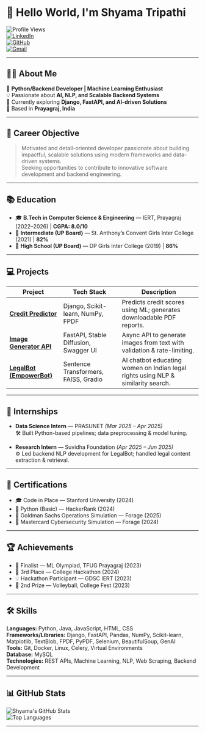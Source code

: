 # 👋 Hello World, I'm Shyama Tripathi

![Profile Views](https://komarev.com/ghpvc/?username=shyamatripathi&color=blue)  
[![LinkedIn](https://img.shields.io/badge/LinkedIn-Profile-blue)](https://www.linkedin.com/in/shyama-tripathi-227611250/)  
[![GitHub](https://img.shields.io/badge/GitHub-Profile-black)](https://github.com/shyamatripathi)  
[![Gmail](https://img.shields.io/badge/Email-shyamatripathi101@gmail.com-red)](mailto:shyamatripathi101@gmail.com)  

---

## 👩‍💻 About Me
🚀 **Python/Backend Developer | Machine Learning Enthusiast**  
💡 Passionate about **AI, NLP, and Scalable Backend Systems**  
🎯 Currently exploring **Django, FastAPI, and AI-driven Solutions**  
📍 Based in **Prayagraj, India**  

---

## 🎯 Career Objective
> Motivated and detail-oriented developer passionate about building impactful, scalable solutions using modern frameworks and data-driven systems.  
> Seeking opportunities to contribute to innovative software development and backend engineering.

---

## 📚 Education
- 🎓 **B.Tech in Computer Science & Engineering** — IERT, Prayagraj (2022–2026) | **CGPA: 8.0/10**  
- 📜 **Intermediate (UP Board)** — St. Anthony’s Convent Girls Inter College (2021) | **82%**  
- 🏫 **High School (UP Board)** — DP Girls Inter College (2019) | **86%**  

---

## 💻 Projects
| Project | Tech Stack | Description |
|---------|------------|-------------|
| [**Credit Predictor**](https://github.com/shyamatripathi/Credit_Predictor) | Django, Scikit-learn, NumPy, FPDF | Predicts credit scores using ML; generates downloadable PDF reports. |
| [**Image Generator API**](https://github.com/shyamatripathi/Image-Generator-API) | FastAPI, Stable Diffusion, Swagger UI | Async API to generate images from text with validation & rate-limiting. |
| [**LegalBot (EmpowerBot)**](https://github.com/shyamatripathi/LegalBot) | Sentence Transformers, FAISS, Gradio | AI chatbot educating women on Indian legal rights using NLP & similarity search. |

---

## 💼 Internships
- **Data Science Intern** — PRASUNET *(Mar 2025 – Apr 2025)*  
  🛠 Built Python-based pipelines; data preprocessing & model tuning.  

- **Research Intern** — Suvidha Foundation *(Apr 2025 – Jun 2025)*  
  ⚙ Led backend NLP development for LegalBot; handled legal content extraction & retrieval.

---

## 📜 Certifications
- 🎓 Code in Place — Stanford University (2024)  
- 🐍 Python (Basic) — HackerRank (2024)  
- 💼 Goldman Sachs Operations Simulation — Forage (2025)  
- 🔐 Mastercard Cybersecurity Simulation — Forage (2024)  

---

## 🏆 Achievements
- 🥇 Finalist — ML Olympiad, TFUG Prayagraj (2023)  
- 🥉 3rd Place — College Hackathon (2024)  
- 💡 Hackathon Participant — GDSC IERT (2023)  
- 🏐 2nd Prize — Volleyball, College Fest (2023)  

---

## 🛠️ Skills
**Languages:** Python, Java, JavaScript, HTML, CSS  
**Frameworks/Libraries:** Django, FastAPI, Pandas, NumPy, Scikit-learn, Matplotlib, TextBlob, FPDF, PyPDF, Selenium, BeautifulSoup, GenAI  
**Tools:** Git, Docker, Linux, Celery, Virtual Environments  
**Database:** MySQL  
**Technologies:** REST APIs, Machine Learning, NLP, Web Scraping, Backend Development  

---

## 📊 GitHub Stats
![Shyama's GitHub Stats](https://github-readme-stats.vercel.app/api?username=shyamatripathi&show_icons=true&theme=radical)  
![Top Languages](https://github-readme-stats.vercel.app/api/top-langs/?username=shyamatripathi&layout=compact&theme=radical)  

---
